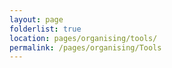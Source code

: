 ```yaml
---
layout: page
folderlist: true
location: pages/organising/tools/
permalink: /pages/organising/Tools
---
```


